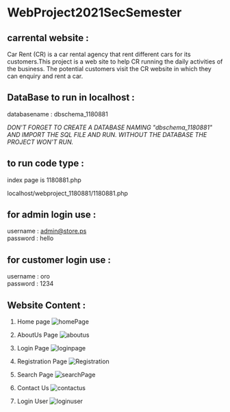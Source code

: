 # WebProject2021SecSemester

## carrental website :  
Car Rent (CR) is a car rental agency that rent different cars for its customers.This project is 
a web site to help CR running the daily activities of the business. The potential
customers visit the CR website in which they can enquiry and rent a car.  

## DataBase to run in localhost :

databasename : dbschema_1180881

*DON'T FORGET TO CREATE A DATABASE NAMING "dbschema_1180881" AND IMPORT THE SQL FILE AND RUN.
WITHOUT THE DATABASE THE PROJECT WON'T RUN.*

## to run code type :
index page is 1180881.php  

localhost/webproject_1180881/1180881.php

## for admin login use :
username : admin@store.ps  
password : hello

## for customer login use :
username : oro  
password : 1234


## Website Content :
1. Home page ![homePage](https://user-images.githubusercontent.com/68960893/123988691-e7c7fb80-d9d0-11eb-96f1-5d7368775f9b.PNG)

1. AboutUs Page ![aboutus](https://user-images.githubusercontent.com/68960893/123990827-cd8f1d00-d9d2-11eb-8967-22370993061e.PNG)
1. Login Page  ![loginpage](https://user-images.githubusercontent.com/68960893/123991233-36769500-d9d3-11eb-84b4-ce580b98c8f6.PNG)

1. Registration Page ![Registration](https://user-images.githubusercontent.com/68960893/123991250-39718580-d9d3-11eb-95cf-61830c9c6e5b.PNG)
2. Search Page ![searchPage](https://user-images.githubusercontent.com/68960893/123991257-3aa2b280-d9d3-11eb-8a23-b671ae4ecc63.PNG)
3.  Contact Us ![contactus](https://user-images.githubusercontent.com/68960893/123991221-34143b00-d9d3-11eb-9a08-dcce0eefab6f.PNG)
4. Login User  ![loginuser](https://user-images.githubusercontent.com/68960893/123991244-38405880-d9d3-11eb-8c18-f6f4cd63a68a.PNG)






